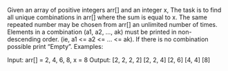 Given an array of positive integers arr[] and an integer x, The task is to find all unique combinations in arr[] where the sum is equal to x. The same repeated number may be chosen from arr[] an unlimited number of times. Elements in a combination (a1, a2, …, ak) must be printed in non-descending order. (ie, a1 <= a2 <= … <= ak). If there is no combination possible print “Empty”.
Examples:

Input: arr[] = 2, 4, 6, 8, x = 8 Output: [2, 2, 2, 2] [2, 2, 4] [2, 6] [4, 4] [8]
